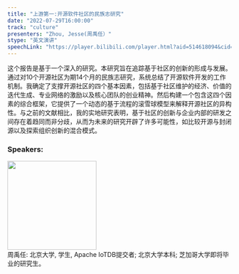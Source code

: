 ```yaml
---
title: "上游第一:开源软件社区的民族志研究"
date: "2022-07-29T16:00:00"
track: "culture"
presenters: "Zhou, Jesse(周禹任）"
stype: "英文演讲"
speechLink: "https://player.bilibili.com/player.html?aid=514618094&cid=806217959&page=1"
---
```

这个报告是基于一个深入的研究。本研究旨在追踪基于社区的创新的形成与发展。通过对10个开源社区为期14个月的民族志研究，系统总结了开源软件开发的工作机制。我确定了支撑开源社区的四个基本因素，包括基于社区维护的经济、价值的迭代生成、专业网络的激励以及核心团队的创业精神。然后构建一个包含这四个因素的综合框架，它提供了一个动态的基于流程的滚雪球模型来解释开源社区的异构性。与之前的文献相比，我的实地研究表明，基于社区的创新与企业内部的研发之间存在着趋同而非分歧，从而为未来的研究开辟了许多可能性，如比较开源与封闭源以及探索组织创新的混合模式。
 ### Speakers: 
 <img src="images/speaker/1176.png" width="200" /><br>周禹任: 北京大学, 学生, Apache IoTDB提交者;
北京大学本科;
芝加哥大学即将毕业的研究生。

 